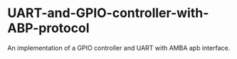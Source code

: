 # UART-and-GPIO-controller-with-ABP-protocol
An implementation of a GPIO controller and UART with AMBA apb interface.
